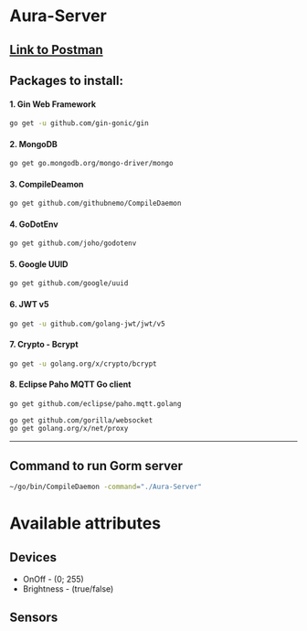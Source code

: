 # Aura-Server

##  [Link to Postman](https://www.postman.com/wiaderek/workspace/aurahub)

## Packages to install:
#### 1. Gin Web Framework 
```bash
go get -u github.com/gin-gonic/gin
```
#### 2. MongoDB 
```bash
go get go.mongodb.org/mongo-driver/mongo
```
#### 3. CompileDeamon
```bash
go get github.com/githubnemo/CompileDaemon
```
#### 4. GoDotEnv
```bash
go get github.com/joho/godotenv
```
#### 5. Google UUID
```bash
go get github.com/google/uuid
```
#### 6. JWT v5
```bash
go get -u github.com/golang-jwt/jwt/v5
```
#### 7. Crypto - Bcrypt
```bash
go get -u golang.org/x/crypto/bcrypt
```
#### 8. Eclipse Paho MQTT Go client
```bash
go get github.com/eclipse/paho.mqtt.golang

go get github.com/gorilla/websocket
go get golang.org/x/net/proxy
```

---
## Command to run Gorm server
```bash
~/go/bin/CompileDaemon -command="./Aura-Server"
```

# Available attributes
## Devices
* OnOff - (0; 255)
* Brightness - (true/false)

## Sensors